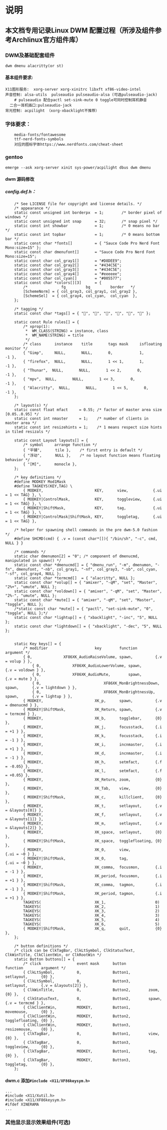# 说明
## 本文档专用记录Linux DWM 配置过程（所涉及组件参考Archlinux官方组件库）
### DWM及基础配套组件
    dwm dmenu alacritty(or st)

#### 基本组件要求:
    X11图形服务:  xorg-server xorg-xinitrc libxft xf86-video-intel
    声音控制: alsa-utils  pulseaudio pulseaudio-alsa (可选pulseaudio-jack)  
        # pulseaudio 配合pactl set-sink-mute 0 toggle可同时控制耳机静音
      二合一耳机插口:pulseaudio-jack
    背光控制: acpilight （xorg-xbacklight不推荐） 
### 字体要求：
        media-fonts/fontawesome
        ttf-nerd-fonts-symbols
        对应的图标字体https://www.nerdfonts.com/cheat-sheet


### gentoo
    emerge --ask xorg-server xinit sys-power/acpilight dbus dwm dmenu
#### dwm 源码修改
#####  config.def.h：
        /* See LICENSE file for copyright and license details. */
        /* appearance */
        static const unsigned int borderpx  = 1;        /* border pixel of windows */
        static const unsigned int snap      = 32;       /* snap pixel */
        static const int showbar            = 1;        /* 0 means no bar */
        static const int topbar             = 1;        /* 0 means bottom bar */
        static const char *fonts[]          = { "Sauce Code Pro Nerd Font Mono:size=15" };
        static const char dmenufont[]       = "Sauce Code Pro Nerd Font Mono:size=15";
        static const char col_gray1[]       = "#D8DEE9";
        static const char col_gray2[]       = "#434C5E";
        static const char col_gray3[]       = "#434C5E";
        static const char col_gray4[]       = "#eeeeee";
        static const char col_cyan[]        = "#005577";
        static const char *colors[][3]      = {
            /*               fg         bg         border   */
            [SchemeNorm] = { col_gray3, col_gray1, col_gray2 },
            [SchemeSel]  = { col_gray4, col_cyan,  col_cyan  },
        };

        /* tagging */
        static const char *tags[] = { "", "", "", "", "", "" };

        static const Rule rules[] = {
            /* xprop(1):
             *	WM_CLASS(STRING) = instance, class
             *	WM_NAME(STRING) = title
             */
            /* class      instance    title       tags mask     isfloating   monitor */
            { "Gimp",     NULL,       NULL,       0,            1,           -1 },
            { "firefox",  NULL,       NULL,       1 << 1,       1,           -1 },
            { "Thunar",  NULL,       NULL,       1 << 2,       0,           -1 },
            { "mpv",  NULL,       NULL,       1 << 3,       0,           -1 },
            { "Alacritty",  NULL,       NULL,       1 << 5,       0,           -1 },
        };

        /* layout(s) */
        static const float mfact     = 0.55; /* factor of master area size [0.05..0.95] */
        static const int nmaster     = 1;    /* number of clients in master area */
        static const int resizehints = 1;    /* 1 means respect size hints in tiled resizals */

        static const Layout layouts[] = {
            /* symbol     arrange function */
            { "平铺",      tile },    /* first entry is default */
            { "浮动",      NULL },    /* no layout function means floating behavior */
            { "[M]",      monocle },
        };

        /* key definitions */
        #define MODKEY Mod1Mask
        #define TAGKEYS(KEY,TAG) \
            { MODKEY,                       KEY,      view,           {.ui = 1 << TAG} }, \
            { MODKEY|ControlMask,           KEY,      toggleview,     {.ui = 1 << TAG} }, \
            { MODKEY|ShiftMask,             KEY,      tag,            {.ui = 1 << TAG} }, \
            { MODKEY|ControlMask|ShiftMask, KEY,      toggletag,      {.ui = 1 << TAG} },

        /* helper for spawning shell commands in the pre dwm-5.0 fashion */
        #define SHCMD(cmd) { .v = (const char*[]){ "/bin/sh", "-c", cmd, NULL } }

        /* commands */
        static char dmenumon[2] = "0"; /* component of dmenucmd, manipulated in spawn() */
        static const char *dmenucmd[] = { "dmenu_run", "-m", dmenumon, "-fn", dmenufont, "-nb", col_gray1, "-nf", col_gray3, "-sb", col_cyan, "-sf", col_gray4, NULL };
        static const char *termcmd[]  = { "alacritty", NULL };
        static const char *volup[] = { "amixer", "-qM", "set", "Master", "2%+", "umute", NULL };
        static const char *voldown[] = { "amixer", "-qM", "set", "Master", "2%-", "umute", NULL };
        static const char *mute[] = { "amixer", "-qM", "set", "Master", "toggle", NULL };
        /*static const char *mute[] = { "pactl", "set-sink-mute", "0", "toggle", NULL };*/
        static const char *lightup[] = { "xbacklight", "-inc", "5", NULL };
        static const char *lightdown[] = { "xbacklight", "-dec", "5", NULL };


        static Key keys[] = {
            /* modifier                     key        function        argument */
            { 0,              XF86XK_AudioRaiseVolume, spawn,          {.v = volup } },
                { 0,              XF86XK_AudioLowerVolume, spawn,          {.v = voldown } },
                { 0,              XF86XK_AudioMute,        spawn,          {.v = mute } },
                { 0,                            XF86XK_MonBrightnessDown,   spawn,      {.v = lightdown } },
                { 0,                            XF86XK_MonBrightnessUp,     spawn,      {.v = lightup } },
            { MODKEY,                       XK_p,      spawn,          {.v = dmenucmd } },
            { MODKEY|ShiftMask,             XK_Return, spawn,          {.v = termcmd } },
            { MODKEY,                       XK_b,      togglebar,      {0} },
            { MODKEY,                       XK_j,      focusstack,     {.i = +1 } },
            { MODKEY,                       XK_k,      focusstack,     {.i = -1 } },
            { MODKEY,                       XK_i,      incnmaster,     {.i = +1 } },
            { MODKEY,                       XK_d,      incnmaster,     {.i = -1 } },
            { MODKEY,                       XK_h,      setmfact,       {.f = -0.05} },
            { MODKEY,                       XK_l,      setmfact,       {.f = +0.05} },
            { MODKEY,                       XK_Return, zoom,           {0} },
            { MODKEY,                       XK_Tab,    view,           {0} },
            { MODKEY|ShiftMask,             XK_c,      killclient,     {0} },
            { MODKEY,                       XK_t,      setlayout,      {.v = &layouts[0]} },
            { MODKEY,                       XK_f,      setlayout,      {.v = &layouts[1]} },
            { MODKEY,                       XK_m,      setlayout,      {.v = &layouts[2]} },
            { MODKEY,                       XK_space,  setlayout,      {0} },
            { MODKEY|ShiftMask,             XK_space,  togglefloating, {0} },
            { MODKEY,                       XK_0,      view,           {.ui = ~0 } },
            { MODKEY|ShiftMask,             XK_0,      tag,            {.ui = ~0 } },
            { MODKEY,                       XK_comma,  focusmon,       {.i = -1 } },
            { MODKEY,                       XK_period, focusmon,       {.i = +1 } },
            { MODKEY|ShiftMask,             XK_comma,  tagmon,         {.i = -1 } },
            { MODKEY|ShiftMask,             XK_period, tagmon,         {.i = +1 } },
            TAGKEYS(                        XK_1,                      0)
            TAGKEYS(                        XK_2,                      1)
            TAGKEYS(                        XK_3,                      2)
            TAGKEYS(                        XK_4,                      3)
            TAGKEYS(                        XK_5,                      4)
            TAGKEYS(                        XK_6,                      5)
            { MODKEY|ShiftMask,             XK_q,      quit,           {0} },
        };

        /* button definitions */
        /* click can be ClkTagBar, ClkLtSymbol, ClkStatusText, ClkWinTitle, ClkClientWin, or ClkRootWin */
        static Button buttons[] = {
            /* click                event mask      button          function        argument */
            { ClkLtSymbol,          0,              Button1,        setlayout,      {0} },
            { ClkLtSymbol,          0,              Button3,        setlayout,      {.v = &layouts[2]} },
            { ClkWinTitle,          0,              Button2,        zoom,           {0} },
            { ClkStatusText,        0,              Button2,        spawn,          {.v = termcmd } },
            { ClkClientWin,         MODKEY,         Button1,        movemouse,      {0} },
            { ClkClientWin,         MODKEY,         Button2,        togglefloating, {0} },
            { ClkClientWin,         MODKEY,         Button3,        resizemouse,    {0} },
            { ClkTagBar,            0,              Button1,        view,           {0} },
            { ClkTagBar,            0,              Button3,        toggleview,     {0} },
            { ClkTagBar,            MODKEY,         Button1,        tag,            {0} },
            { ClkTagBar,            MODKEY,         Button3,        toggletag,      {0} },
        };

#### dwm.c 添加`#include <X11/XF86keysym.h>`
    ...
    #include <X11/Xutil.h>
    #include <X11/XF86keysym.h>
    #ifdef XINERAMA
    ...
 ### 其他显示显示效果组件(可选)
